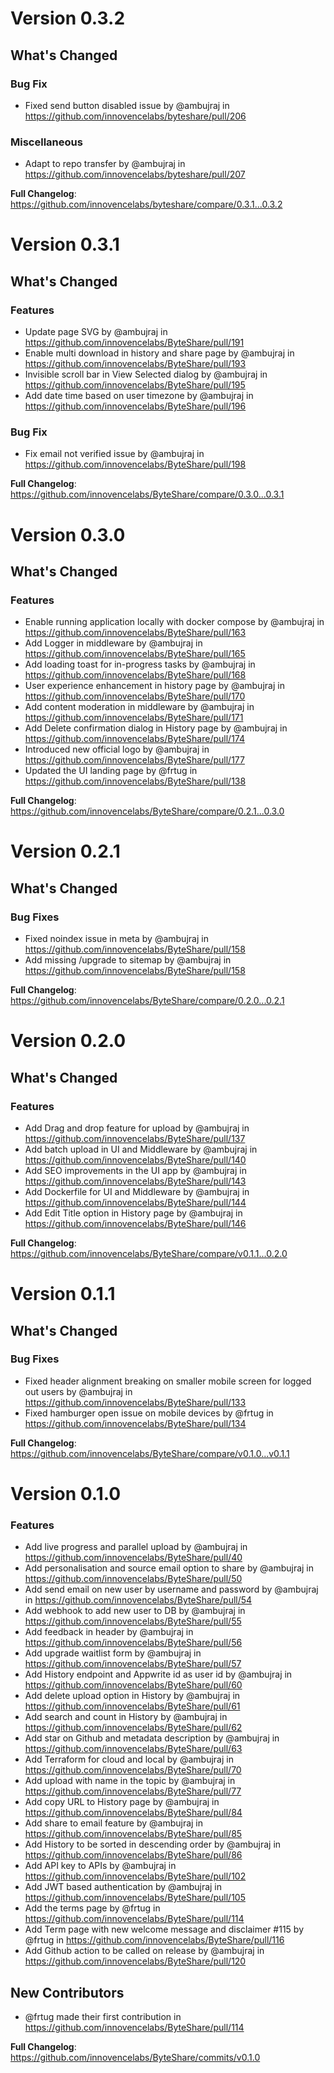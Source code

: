 # Version 0.3.2

## What's Changed
### Bug Fix
* Fixed send button disabled issue by @ambujraj in https://github.com/innovencelabs/byteshare/pull/206

### Miscellaneous
* Adapt to repo transfer by @ambujraj in https://github.com/innovencelabs/byteshare/pull/207

**Full Changelog**: https://github.com/innovencelabs/byteshare/compare/0.3.1...0.3.2

# Version 0.3.1

## What's Changed
### Features
* Update page SVG by @ambujraj in https://github.com/innovencelabs/ByteShare/pull/191
* Enable multi download in history and share page by @ambujraj in https://github.com/innovencelabs/ByteShare/pull/193
* Invisible scroll bar in View Selected dialog by @ambujraj in https://github.com/innovencelabs/ByteShare/pull/195
* Add date time based on user timezone by @ambujraj in https://github.com/innovencelabs/ByteShare/pull/196

### Bug Fix
* Fix email not verified issue by @ambujraj in https://github.com/innovencelabs/ByteShare/pull/198


**Full Changelog**: https://github.com/innovencelabs/ByteShare/compare/0.3.0...0.3.1

# Version 0.3.0

## What's Changed
### Features
* Enable running application locally with docker compose by @ambujraj in https://github.com/innovencelabs/ByteShare/pull/163
* Add Logger in middleware by @ambujraj in https://github.com/innovencelabs/ByteShare/pull/165
* Add loading toast for in-progress tasks by @ambujraj in https://github.com/innovencelabs/ByteShare/pull/168
* User experience enhancement in history page by @ambujraj in https://github.com/innovencelabs/ByteShare/pull/170
* Add content moderation in middleware by @ambujraj in https://github.com/innovencelabs/ByteShare/pull/171
* Add Delete confirmation dialog in History page by @ambujraj in https://github.com/innovencelabs/ByteShare/pull/174
* Introduced new official logo by @ambujraj in https://github.com/innovencelabs/ByteShare/pull/177
* Updated the UI landing page by @frtug in https://github.com/innovencelabs/ByteShare/pull/138


**Full Changelog**: https://github.com/innovencelabs/ByteShare/compare/0.2.1...0.3.0

# Version 0.2.1

## What's Changed
### Bug Fixes
* Fixed noindex issue in meta by @ambujraj in https://github.com/innovencelabs/ByteShare/pull/158
* Add missing /upgrade to sitemap by @ambujraj in https://github.com/innovencelabs/ByteShare/pull/158


**Full Changelog**: https://github.com/innovencelabs/ByteShare/compare/0.2.0...0.2.1


# Version 0.2.0

## What's Changed
### Features
* Add Drag and drop feature for upload by @ambujraj in https://github.com/innovencelabs/ByteShare/pull/137
* Add batch upload in UI and Middleware by @ambujraj in https://github.com/innovencelabs/ByteShare/pull/140
* Add SEO improvements in the UI app by @ambujraj in https://github.com/innovencelabs/ByteShare/pull/143
* Add Dockerfile for UI and Middleware by @ambujraj in https://github.com/innovencelabs/ByteShare/pull/144
* Add Edit Title option in History page by @ambujraj in https://github.com/innovencelabs/ByteShare/pull/146


**Full Changelog**: https://github.com/innovencelabs/ByteShare/compare/v0.1.1...0.2.0

# Version 0.1.1

## What's Changed
### Bug Fixes
* Fixed header alignment breaking on smaller mobile screen for logged out users by @ambujraj in https://github.com/innovencelabs/ByteShare/pull/133
* Fixed hamburger open issue on mobile devices by @frtug in https://github.com/innovencelabs/ByteShare/pull/134


**Full Changelog**: https://github.com/innovencelabs/ByteShare/compare/v0.1.0...v0.1.1

# Version 0.1.0

### Features
* Add live progress and parallel upload by @ambujraj in https://github.com/innovencelabs/ByteShare/pull/40
* Add personalisation and source email option to share by @ambujraj in https://github.com/innovencelabs/ByteShare/pull/50
* Add send email on new user by username and password by @ambujraj in https://github.com/innovencelabs/ByteShare/pull/54
* Add webhook to add new user to DB by @ambujraj in https://github.com/innovencelabs/ByteShare/pull/55
* Add feedback in header by @ambujraj in https://github.com/innovencelabs/ByteShare/pull/56
* Add upgrade waitlist form by @ambujraj in https://github.com/innovencelabs/ByteShare/pull/57
* Add History endpoint and Appwrite id as user id by @ambujraj in https://github.com/innovencelabs/ByteShare/pull/60
* Add delete upload option in History by @ambujraj in https://github.com/innovencelabs/ByteShare/pull/61
* Add search and count in History by @ambujraj in https://github.com/innovencelabs/ByteShare/pull/62
* Add star on Github and metadata description by @ambujraj in https://github.com/innovencelabs/ByteShare/pull/63
* Add Terraform for cloud and local by @ambujraj in https://github.com/innovencelabs/ByteShare/pull/70
* Add upload with name in the topic by @ambujraj in https://github.com/innovencelabs/ByteShare/pull/77
* Add copy URL to History page by @ambujraj in https://github.com/innovencelabs/ByteShare/pull/84
* Add share to email feature by @ambujraj in https://github.com/innovencelabs/ByteShare/pull/85
* Add History to be sorted in descending order by @ambujraj in https://github.com/innovencelabs/ByteShare/pull/86
* Add API key to APIs by @ambujraj in https://github.com/innovencelabs/ByteShare/pull/102
* Add JWT based authentication by @ambujraj in https://github.com/innovencelabs/ByteShare/pull/105
* Add the terms page by @frtug in https://github.com/innovencelabs/ByteShare/pull/114
* Add Term page with new welcome message and disclaimer #115 by @frtug in https://github.com/innovencelabs/ByteShare/pull/116
* Add Github action to be called on release by @ambujraj in https://github.com/innovencelabs/ByteShare/pull/120

## New Contributors
* @frtug made their first contribution in https://github.com/innovencelabs/ByteShare/pull/114

**Full Changelog**: https://github.com/innovencelabs/ByteShare/commits/v0.1.0